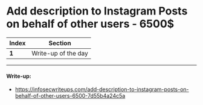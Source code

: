 # Add description to Instagram Posts on behalf of other users - 6500$

Index | Section
--- | ---
**1** | Write-up of the day

___


#### Write-up: 

* https://infosecwriteups.com/add-description-to-instagram-posts-on-behalf-of-other-users-6500-7d55b4a24c5a
